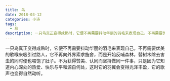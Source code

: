 ```yaml
---
title: 鸟
date: 2018-03-12
categories: 小诗
tags:
  - 鸟
description: 一只鸟真正变得成熟时，它便不再需要抖动华丽的羽毛来表现自己，不再需要优美的歌喉来吸引过路人
---
```


一只鸟真正变得成熟时，它便不再需要抖动华丽的羽毛来表现自己，不再需要优美的歌喉来吸引过路人，它不再向外界索求施舍，而是开始反哺森林，替树木除去害虫的同时便也喂饱了肚子。不为获得赞美、认同而坚持做同一件事，只是因为它知道内心深处的热爱、快乐与平和源自何处，这时它的羽翼会变得光泽丰盈，它的歌声也变得自然动听。
